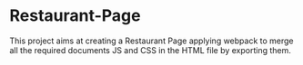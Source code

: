 # Restaurant-Page
This project aims at creating a Restaurant Page applying webpack to merge all the required documents JS and CSS in the HTML file by exporting them.